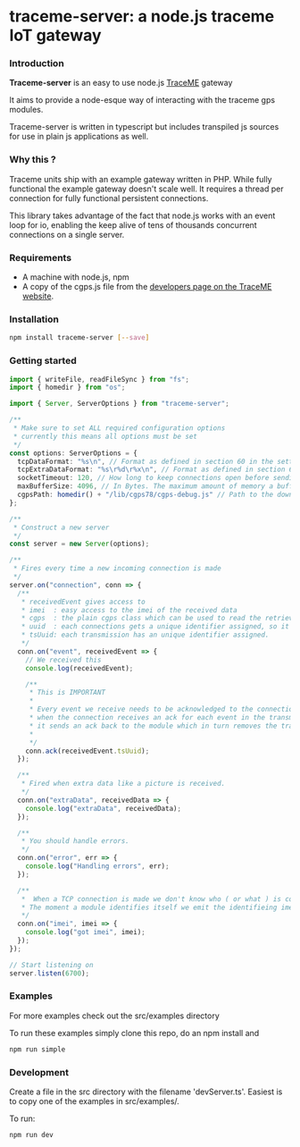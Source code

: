 # traceme-server: a node.js traceme IoT gateway

### Introduction

**Traceme-server** is an easy to use node.js [TraceME](https://trace.me/) gateway

It aims to provide a node-esque way of interacting with the traceme gps modules.

Traceme-server is written in typescript but includes transpiled js sources for use in plain js applications as well.


### Why this ?

Traceme units ship with an example gateway written in PHP. While fully functional the example gateway doesn't scale well. It requires a thread per connection for fully functional persistent connections. 

This library takes advantage of the fact that node.js works with an event loop for io, enabling the keep alive of tens of thousands concurrent connections on a single server. 


### Requirements

 - A machine with node.js, npm
 - A copy of the cgps.js file from the [developers page on the TraceME website](https://trace.me/index.asp?page=devinfo).

### Installation

```bash
npm install traceme-server [--save]
```

### Getting started


```typescript
import { writeFile, readFileSync } from "fs";
import { homedir } from "os";

import { Server, ServerOptions } from "traceme-server";

/**
 * Make sure to set ALL required configuration options
 * currently this means all options must be set
 */
const options: ServerOptions = {
  tcpDataFormat: "%s\n", // Format as defined in section 60 in the settings app.
  tcpExtraDataFormat: "%s\r%d\r%x\n", // Format as defined in section 60 in the settings app.
  socketTimeout: 120, // How long to keep connections open before sending a FIN
  maxBufferSize: 4096, // In Bytes. The maximum amount of memory a buffer may contain. Keep this in mind when setting max badge size in section 60 of the settings app
  cgpsPath: homedir() + "/lib/cgps78/cgps-debug.js" // Path to the downloaded cgps.js file
};

/**
 * Construct a new server
 */
const server = new Server(options);

/**
 * Fires every time a new incoming connection is made
 */
server.on("connection", conn => {
  /**
   * receivedEvent gives access to
   * imei  : easy access to the imei of the received data
   * cgps  : the plain cgps class which can be used to read the retrieved data
   * uuid  : each connections gets a unique identifier assigned, so it is easy to track connections in logfiles, etc.
   * tsUuid: each transmission has an unique identifier assigned.
   */
  conn.on("event", receivedEvent => {
    // We received this
    console.log(receivedEvent);

    /**
     * This is IMPORTANT
     *
     * Every event we receive needs to be acknowledged to the connection by calling the conn.ack(tsUuid) method
     * when the connection receives an ack for each event in the transmission,
     * it sends an ack back to the module which in turn removes the transmission data from internal storage.
     *
     */
    conn.ack(receivedEvent.tsUuid);
  });

  /**
   * Fired when extra data like a picture is received.
   */
  conn.on("extraData", receivedData => {
    console.log("extraData", receivedData);
  });

  /**
   * You should handle errors.
   */
  conn.on("error", err => {
    console.log("Handling errors", err);
  });

  /**
   *  When a TCP connection is made we don't know who ( or what ) is connecting.
   * The moment a module identifies itself we emit the identifieing imei
   */
  conn.on("imei", imei => {
    console.log("got imei", imei);
  });
});

// Start listening on
server.listen(6700);


```


### Examples

For more examples check out the src/examples directory

To run these examples simply clone this repo, do an npm install and

```bash
npm run simple
```


### Development

Create a file in the src directory with the filename 'devServer.ts'. Easiest is to copy one of the examples in src/examples/.

To run:

```bash
npm run dev
```